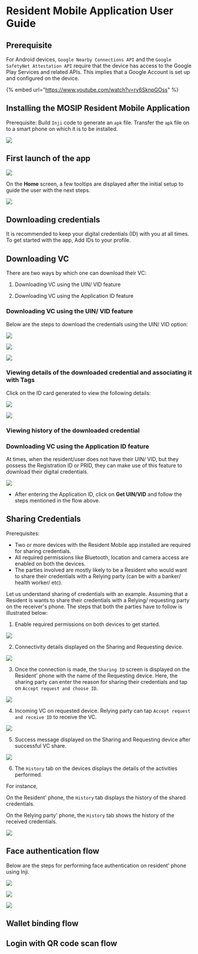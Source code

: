 # Resident Mobile Application User Guide

## Prerequisite

For Android devices, `Google Nearby Connections API` and the `Google SafetyNet Attestation API` require that the device has access to the Google Play Services and related APIs. This implies that a Google Account is set up and configured on the device.

{% embed url="https://www.youtube.com/watch?v=ry6SknpGOss" %}

## Installing the MOSIP Resident Mobile Application

Prerequisite: Build `Inji` code to generate an `apk` file. Transfer the `apk` file on to a smart phone on which it is to be installed.

![](\_images/inji-install-flow.png)


## First launch of the app 


![](\_images/inji-initial-setup-flow.png)


On the **Home** screen, a few tooltips are displayed after the initial setup to guide the user with the next steps.

![](\_images/inji-home-tooltips.png)

## Downloading credentials

It is recommended to keep your digital credentials (ID) with you at all times. To get started with the app, Add IDs to your profile.

## Downloading VC

There are two ways by which one can download their VC:

1. Downloading VC using the UIN/ VID feature

2. Downloading VC using the Application ID feature

### Downloading VC using the UIN/ VID feature

Below are the steps to download the credentials using the UIN/ VID option:

![](\_images/inji-download-vc-flow.png)

![](\_images/inji-download-vc-flow2.png)

![](\_images/inji-download-vc-flow3.png)

### Viewing details of the downloaded credential and associating it with Tags

Click on the ID card generated to view the following details:

![](\_images/inji-view-card-details.png)

![](\_images/inji-view-card-details2.png)



### Viewing history of the downloaded credential


### Downloading VC using the Application ID feature

At times, when the resident/user does not have their UIN/ VID, but they possess the Registration ID or PRID, they can make use of this feature to download their digital credentials.

![](\_images/inji-application-id-flow.png)

* After entering the Application ID, click on **Get UIN/VID** and follow the steps mentioned in the flow above.

## Sharing Credentials

Prerequisites:

* Two or more devices with the Resident Mobile app installed are required for sharing credentials.
* All required permissions like Bluetooth, location and camera access are enabled on both the devices.
* The parties involved are mostly likely to be a Resident who would want to share their credentials with a Relying party (can be with a banker/ health worker/ etc).


Let us understand sharing of credentials with an example. Assuming that a Resident is wants to share their credentials with a Relying/ requesting party on the receiver's phone. The steps that both the parties have to follow is illustrated below:

1. Enable required permissions on both devices to get started.

![](\_images/inji-sv-flow1.png)

2. Connectivity details displayed on the Sharing and Requesting device.

![](\_images/inji-sv-flow2.png)

3. Once the connection is made, the `Sharing ID` screen is displayed on the Resident' phone with the name of the Requesting device. Here, the sharing party can enter the reason for sharing their credentials and tap on `Accept request and choose ID`.


![](\_images/inji-sv-flow3.png)

4. Incoming VC on requested device. Relying party can tap `Accept request and receive ID` to receive the VC.

![](\_images/inji-sv-flow4.png)

5. Success message displayed on the Sharing and Requesting device after successful VC share.

![](\_images/inji-sv-flow5.png)

6. The `History` tab on the devices displays the details of the activities performed.

For instance,

On the Resident' phone, the `History` tab displays the history of the shared credentials.

On the Relying party' phone, the `History` tab shows the history of the received credentials.

![](\_images/inji-sv-history.png)

## Face authentication flow

Below are the steps for performing face authentication on resident' phone using Inji.

![](\_images/inji-fa-sheet1.png)

![](\_images/inji-fa-sheet2.png)

![](\_images/inji-fa-open-scanner.png)

## Wallet binding flow


## Login with QR code scan flow






